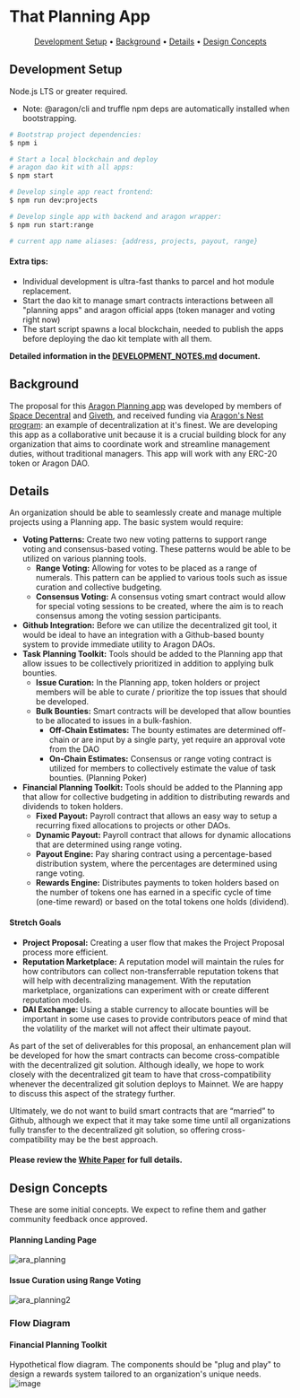 # That Planning App

<p align="center">
  <a href="#development-setup">Development Setup</a> •
  <a href="#background">Background</a> •
  <a href="#details">Details</a> •
  <a href="#design-concepts">Design Concepts</a>
</p>

## Development Setup

Node.js LTS or greater required.

- Note: @aragon/cli and truffle npm deps are automatically installed when bootstrapping.

```bash
# Bootstrap project dependencies:
$ npm i

# Start a local blockchain and deploy
# aragon dao kit with all apps:
$ npm start

# Develop single app react frontend:
$ npm run dev:projects

# Develop single app with backend and aragon wrapper:
$ npm run start:range

# current app name aliases: {address, projects, payout, range}
```

#### Extra tips:

- Individual development is ultra-fast thanks to parcel and hot module replacement.
- Start the dao kit to manage smart contracts interactions between all "planning apps" and aragon official apps (token manager and voting right now)
- The start script spawns a local blockchain, needed to publish the apps before deploying the dao kit template with all them.

**Detailed information in the [DEVELOPMENT_NOTES.md](https://github.com/Giveth/planning-app/blob/122-planning-app-FE/docs/DEVELOPMENT_NOTES.md) document.**

## Background

The proposal for this [Aragon Planning app](https://github.com/aragon/nest/pull/24) was developed by members of [Space Decentral](https://spacedecentral.net) and [Giveth](https://giveth.io), and received funding via [Aragon's Nest program](https://blog.aragon.one/introducing-aragon-nest-1aa8c91c0566): an example of decentralization at it's finest. We are developing this app as a collaborative unit because it is a crucial building block for any organization that aims to coordinate work and streamline management duties, without traditional managers. This app will work with any ERC-20 token or Aragon DAO.

## Details

An organization should be able to seamlessly create and manage multiple projects using a Planning app. The basic system would require:

- **Voting Patterns:** Create two new voting patterns to support range voting and consensus-based voting. These patterns would be able to be utilized on various planning tools.
  - **Range Voting:** Allowing for votes to be placed as a range of numerals. This pattern can be applied to various tools such as issue curation and collective budgeting.
  - **Consensus Voting:** A consensus voting smart contract would allow for special voting sessions to be created, where the aim is to reach consensus among the voting session participants.
- **Github Integration:** Before we can utilize the decentralized git tool, it would be ideal to have an integration with a Github-based bounty system to provide immediate utility to Aragon DAOs.
- **Task Planning Toolkit:** Tools should be added to the Planning app that allow issues to be collectively prioritized in addition to applying bulk bounties.
  - **Issue Curation:** In the Planning app, token holders or project members will be able to curate / prioritize the top issues that should be developed.
  - **Bulk Bounties:** Smart contracts will be developed that allow bounties to be allocated to issues in a bulk-fashion.
    - **Off-Chain Estimates:** The bounty estimates are determined off-chain or are input by a single party, yet require an approval vote from the DAO
    - **On-Chain Estimates:** Consensus or range voting contract is utilized for members to collectively estimate the value of task bounties. (Planning Poker)
- **Financial Planning Toolkit:** Tools should be added to the Planning app that allow for collective budgeting in addition to distributing rewards and dividends to token holders.
  - **Fixed Payout:** Payroll contract that allows an easy way to setup a recurring fixed allocations to projects or other DAOs.
  - **Dynamic Payout:** Payroll contract that allows for dynamic allocations that are determined using range voting.
  - **Payout Engine:** Pay sharing contract using a percentage-based distribution system, where the percentages are determined using range voting.
  - **Rewards Engine:** Distributes payments to token holders based on the number of tokens one has earned in a specific cycle of time (one-time reward) or based on the total tokens one holds (dividend).

#### Stretch Goals

- **Project Proposal:** Creating a user flow that makes the Project Proposal process more efficient.
- **Reputation Marketplace:** A reputation model will maintain the rules for how contributors can collect non-transferrable reputation tokens that will help with decentralizing management. With the reputation marketplace, organizations can experiment with or create different reputation models.
- **DAI Exchange:** Using a stable currency to allocate bounties will be important in some use cases to provide contributors peace of mind that the volatility of the market will not affect their ultimate payout.

As part of the set of deliverables for this proposal, an enhancement plan will be developed for how the smart contracts can become cross-compatible with the decentralized git solution. Although ideally, we hope to work closely with the decentralized git team to have that cross-compatibility whenever the decentralized git solution deploys to Mainnet. We are happy to discuss this aspect of the strategy further.

Ultimately, we do not want to build smart contracts that are “married” to Github, although we expect that it may take some time until all organizations fully transfer to the decentralized git solution, so offering cross-compatibility may be the best approach.

#### Please review the [White Paper](http://goo.gl/eXAybm) for full details.

## Design Concepts

These are some initial concepts. We expect to refine them and gather community feedback once approved.

#### Planning Landing Page

![ara_planning](https://user-images.githubusercontent.com/2584493/36969323-72536286-2065-11e8-825a-e6c0a3c100f1.png)

#### Issue Curation using Range Voting

![ara_planning2](https://user-images.githubusercontent.com/2584493/36969331-76f20d24-2065-11e8-8ccc-ccf2fe9be61c.png)

### Flow Diagram

#### Financial Planning Toolkit

Hypothetical flow diagram. The components should be "plug and play" to design a rewards system tailored to an organization's unique needs.
![image](https://user-images.githubusercontent.com/2584493/36970345-91ff7ee6-2068-11e8-94a6-968f055b7ebc.png)
